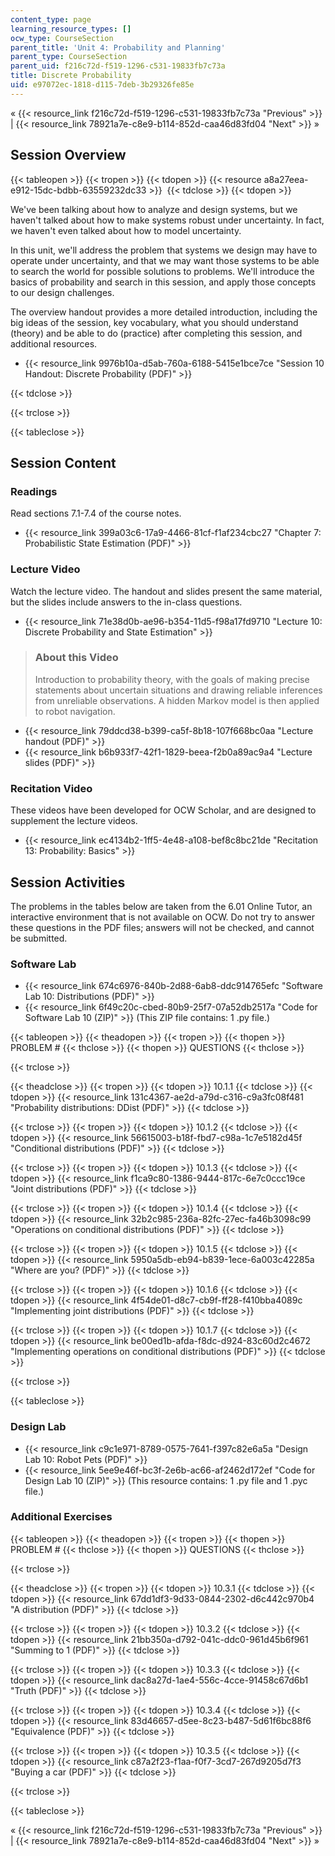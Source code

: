 ```yaml
---
content_type: page
learning_resource_types: []
ocw_type: CourseSection
parent_title: 'Unit 4: Probability and Planning'
parent_type: CourseSection
parent_uid: f216c72d-f519-1296-c531-19833fb7c73a
title: Discrete Probability
uid: e97072ec-1818-d115-7deb-3b29326fe85e
---
```


« {{< resource_link f216c72d-f519-1296-c531-19833fb7c73a "Previous" >}} | {{< resource_link 78921a7e-c8e9-b114-852d-caa46d83fd04 "Next" >}} »

Session Overview
----------------

{{< tableopen >}}
{{< tropen >}}
{{< tdopen >}}
{{< resource a8a27eea-e912-15dc-bdbb-63559232dc33 >}} 
{{< tdclose >}}
{{< tdopen >}}


We've been talking about how to analyze and design systems, but we haven't talked about how to make systems robust under uncertainty. In fact, we haven't even talked about how to model uncertainty.

In this unit, we'll address the problem that systems we design may have to operate under uncertainty, and that we may want those systems to be able to search the world for possible solutions to problems. We'll introduce the basics of probability and search in this session, and apply those concepts to our design challenges.

The overview handout provides a more detailed introduction, including the big ideas of the session, key vocabulary, what you should understand (theory) and be able to do (practice) after completing this session, and additional resources.

*   {{< resource_link 9976b10a-d5ab-760a-6188-5415e1bce7ce "Session 10 Handout: Discrete Probability (PDF)" >}}


{{< tdclose >}}

{{< trclose >}}

{{< tableclose >}}

Session Content
---------------

### Readings

Read sections 7.1-7.4 of the course notes.

*   {{< resource_link 399a03c6-17a9-4466-81cf-f1af234cbc27 "Chapter 7: Probabilistic State Estimation (PDF)" >}}

### Lecture Video

Watch the lecture video. The handout and slides present the same material, but the slides include answers to the in-class questions.

*   {{< resource_link 71e38d0b-ae96-b354-11d5-f98a17fd9710 "Lecture 10: Discrete Probability and State Estimation" >}}

> ### About this Video
> 
> Introduction to probability theory, with the goals of making precise statements about uncertain situations and drawing reliable inferences from unreliable observations. A hidden Markov model is then applied to robot navigation.

*   {{< resource_link 79ddcd38-b399-ca5f-8b18-107f668bc0aa "Lecture handout (PDF)" >}}
*   {{< resource_link b6b933f7-42f1-1829-beea-f2b0a89ac9a4 "Lecture slides (PDF)" >}}

### Recitation Video

These videos have been developed for OCW Scholar, and are designed to supplement the lecture videos.

*   {{< resource_link ec4134b2-1ff5-4e48-a108-bef8c8bc21de "Recitation 13: Probability: Basics" >}}

Session Activities
------------------

The problems in the tables below are taken from the 6.01 Online Tutor, an interactive environment that is not available on OCW. Do not try to answer these questions in the PDF files; answers will not be checked, and cannot be submitted.

### Software Lab

*   {{< resource_link 674c6976-840b-2d88-6ab8-ddc914765efc "Software Lab 10: Distributions (PDF)" >}}
*   {{< resource_link 6f49c20c-cbed-80b9-25f7-07a52db2517a "Code for Software Lab 10 (ZIP)" >}} (This ZIP file contains: 1 .py file.)

{{< tableopen >}}
{{< theadopen >}}
{{< tropen >}}
{{< thopen >}}
PROBLEM #
{{< thclose >}}
{{< thopen >}}
QUESTIONS
{{< thclose >}}

{{< trclose >}}

{{< theadclose >}}
{{< tropen >}}
{{< tdopen >}}
10.1.1
{{< tdclose >}}
{{< tdopen >}}
{{< resource_link 131c4367-ae2d-a79d-c316-c9a3fc08f481 "Probability distributions: DDist (PDF)" >}}
{{< tdclose >}}

{{< trclose >}}
{{< tropen >}}
{{< tdopen >}}
10.1.2
{{< tdclose >}}
{{< tdopen >}}
{{< resource_link 56615003-b18f-fbd7-c98a-1c7e5182d45f "Conditional distributions (PDF)" >}}
{{< tdclose >}}

{{< trclose >}}
{{< tropen >}}
{{< tdopen >}}
10.1.3
{{< tdclose >}}
{{< tdopen >}}
{{< resource_link f1ca9c80-1386-9444-817c-6e7c0ccc19ce "Joint distributions (PDF)" >}}
{{< tdclose >}}

{{< trclose >}}
{{< tropen >}}
{{< tdopen >}}
10.1.4
{{< tdclose >}}
{{< tdopen >}}
{{< resource_link 32b2c985-236a-82fc-27ec-fa46b3098c99 "Operations on conditional distributions (PDF)" >}}
{{< tdclose >}}

{{< trclose >}}
{{< tropen >}}
{{< tdopen >}}
10.1.5
{{< tdclose >}}
{{< tdopen >}}
{{< resource_link 5950a5db-eb94-b839-1ece-6a003c42285a "Where are you? (PDF)" >}}
{{< tdclose >}}

{{< trclose >}}
{{< tropen >}}
{{< tdopen >}}
10.1.6
{{< tdclose >}}
{{< tdopen >}}
{{< resource_link 4f54de01-d8c7-cb9f-ff28-f410bba4089c "Implementing joint distributions (PDF)" >}}
{{< tdclose >}}

{{< trclose >}}
{{< tropen >}}
{{< tdopen >}}
10.1.7
{{< tdclose >}}
{{< tdopen >}}
{{< resource_link be00ed1b-afda-f8dc-d924-83c60d2c4672 "Implementing operations on conditional distributions (PDF)" >}}
{{< tdclose >}}

{{< trclose >}}

{{< tableclose >}}

### Design Lab

*   {{< resource_link c9c1e971-8789-0575-7641-f397c82e6a5a "Design Lab 10: Robot Pets (PDF)" >}}
*   {{< resource_link 5ee9e46f-bc3f-2e6b-ac66-af2462d172ef "Code for Design Lab 10 (ZIP)" >}} (This resource contains: 1 .py file and 1 .pyc file.)

### Additional Exercises

{{< tableopen >}}
{{< theadopen >}}
{{< tropen >}}
{{< thopen >}}
PROBLEM #
{{< thclose >}}
{{< thopen >}}
QUESTIONS
{{< thclose >}}

{{< trclose >}}

{{< theadclose >}}
{{< tropen >}}
{{< tdopen >}}
10.3.1
{{< tdclose >}}
{{< tdopen >}}
{{< resource_link 67dd1df3-9d33-0844-2302-d6c442c970b4 "A distribution (PDF)" >}}
{{< tdclose >}}

{{< trclose >}}
{{< tropen >}}
{{< tdopen >}}
10.3.2
{{< tdclose >}}
{{< tdopen >}}
{{< resource_link 21bb350a-d792-041c-ddc0-961d45b6f961 "Summing to 1 (PDF)" >}}
{{< tdclose >}}

{{< trclose >}}
{{< tropen >}}
{{< tdopen >}}
10.3.3
{{< tdclose >}}
{{< tdopen >}}
{{< resource_link dac8a27d-1ae4-556c-4cce-91458c67d6b1 "Truth (PDF)" >}}
{{< tdclose >}}

{{< trclose >}}
{{< tropen >}}
{{< tdopen >}}
10.3.4
{{< tdclose >}}
{{< tdopen >}}
{{< resource_link 83d46657-d5ee-8c23-b487-5d61f6bc88f6 "Equivalence (PDF)" >}}
{{< tdclose >}}

{{< trclose >}}
{{< tropen >}}
{{< tdopen >}}
10.3.5
{{< tdclose >}}
{{< tdopen >}}
{{< resource_link c87a2f23-f1aa-f0f7-3cd7-267d9205d7f3 "Buying a car (PDF)" >}}
{{< tdclose >}}

{{< trclose >}}

{{< tableclose >}}

« {{< resource_link f216c72d-f519-1296-c531-19833fb7c73a "Previous" >}} | {{< resource_link 78921a7e-c8e9-b114-852d-caa46d83fd04 "Next" >}} »
